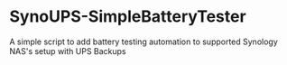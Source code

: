 # SynoUPS-SimpleBatteryTester
A simple script to add battery testing automation to supported Synology NAS's setup with UPS Backups
